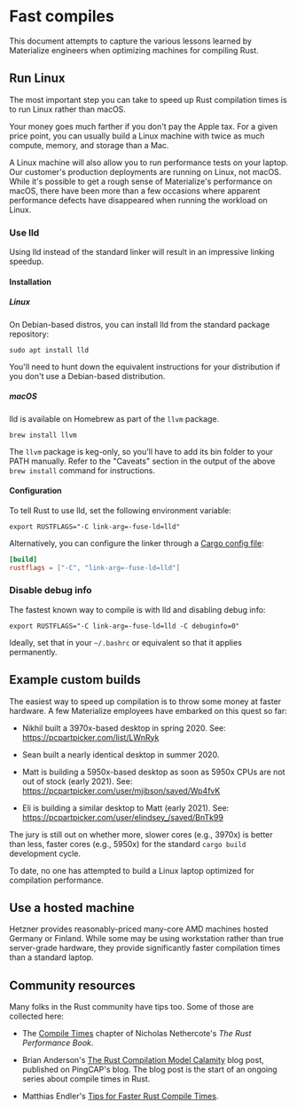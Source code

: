 # Fast compiles

This document attempts to capture the various lessons learned by Materialize
engineers when optimizing machines for compiling Rust.

## Run Linux

The most important step you can take to speed up Rust compilation times is to
run Linux rather than macOS.

Your money goes much farther if you don't pay the Apple tax. For a given
price point, you can usually build a Linux machine with twice as much compute,
memory, and storage than a Mac.

A Linux machine will also allow you to run performance tests on your laptop.
Our customer's production deployments are running on Linux, not macOS. While
it's possible to get a rough sense of Materialize's performance on macOS,
there have been more than a few occasions where apparent performance defects
have disappeared when running the workload on Linux.

### Use lld

Using lld instead of the standard linker will result in an impressive
linking speedup.

#### Installation

##### Linux

On Debian-based distros, you can install lld from the standard package
repository:

```shell
sudo apt install lld
```

You'll need to hunt down the equivalent instructions for your distribution if
you don't use a Debian-based distribution.

##### macOS

lld is available on Homebrew as part of the `llvm` package.

```shell
brew install llvm
```

The `llvm` package is keg-only, so you'll have to add its bin folder to your
PATH manually. Refer to the "Caveats" section in the output of the above
`brew install` command for instructions.

#### Configuration

To tell Rust to use lld, set the following environment variable:

```shell
export RUSTFLAGS="-C link-arg=-fuse-ld=lld"
```

Alternatively, you can configure the linker through a
[Cargo config file][cargo-config]:

```toml
[build]
rustflags = ["-C", "link-arg=-fuse-ld=lld"]
```

[cargo-config]: https://doc.rust-lang.org/cargo/reference/config.html#configuration

### Disable debug info

The fastest known way to compile is with lld and disabling debug info:

```shell
export RUSTFLAGS="-C link-arg=-fuse-ld=lld -C debuginfo=0"
```

Ideally, set that in your `~/.bashrc` or equivalent so that it applies
permanently.

## Example custom builds

The easiest way to speed up compilation is to throw some money at faster
hardware. A few Materialize employees have embarked on this quest so far:

  * Nikhil built a 3970x-based desktop in spring 2020.
    See: https://pcpartpicker.com/list/LWnRyk

  * Sean built a nearly identical desktop in summer 2020.

  * Matt is building a 5950x-based desktop as soon as 5950x CPUs
    are not out of stock (early 2021).
    See: https://pcpartpicker.com/user/mjibson/saved/Wp4fvK

  * Eli is building a similar desktop to Matt (early 2021).
    See: https://pcpartpicker.com/user/elindsey_/saved/BnTk99

The jury is still out on whether more, slower cores (e.g., 3970x) is better than
less, faster cores (e.g., 5950x) for the standard `cargo build` development
cycle.

To date, no one has attempted to build a Linux laptop optimized for compilation
performance.

## Use a hosted machine

Hetzner provides reasonably-priced many-core AMD machines hosted Germany or Finland. While some may be using workstation rather than true server-grade hardware, they provide significantly faster compilation times than a standard laptop.

## Community resources

Many folks in the Rust community have tips too. Some of those are collected
here:

  * The [Compile Times][nethercote] chapter of Nicholas Nethercote's *The Rust
    Performance Book*.

  * Brian Anderson's [The Rust Compilation Model Calamity][brson] blog post,
    published on PingCAP's blog. The blog post is the start of an ongoing series
    about compile times in Rust.

  * Matthias Endler's [Tips for Faster Rust Compile Times][endler].

[brson]: https://pingcap.com/blog/rust-compilation-model-calamity
[endler]: https://endler.dev/2020/rust-compile-times/
[nethercote]: https://nnethercote.github.io/perf-book/compile-times.html
